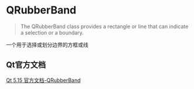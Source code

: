 # QRubberBand

> The QRubberBand class provides a rectangle or line that can indicate a selection or a boundary.

一个用于选择或划分边界的方框或线

## Qt官方文档

[Qt 5.15 官方文档-QRubberBand](https://doc.qt.io/qt-5.15/qrubberband.html)